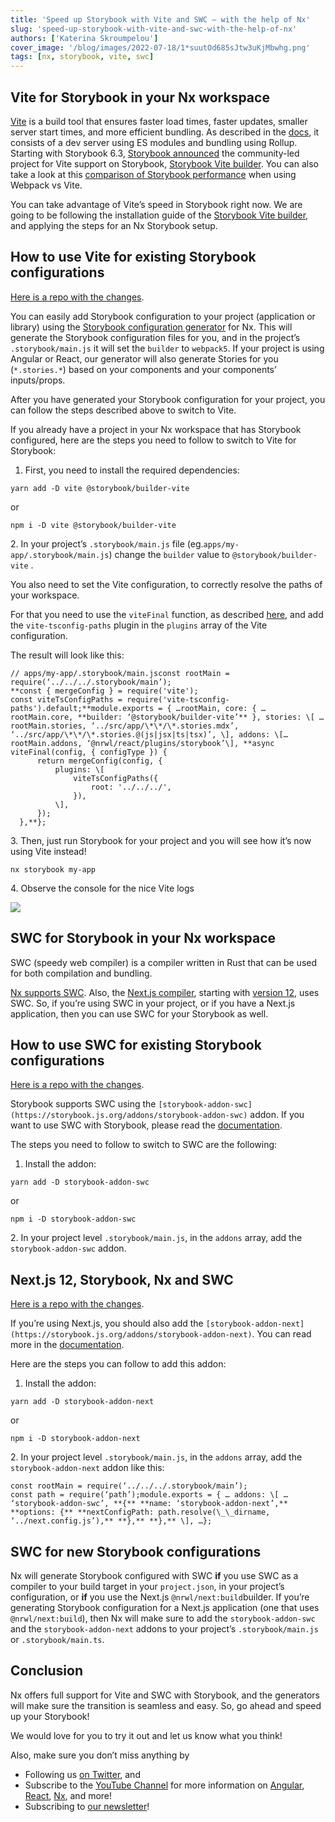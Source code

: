 ```yaml
---
title: 'Speed up Storybook with Vite and SWC — with the help of Nx'
slug: 'speed-up-storybook-with-vite-and-swc-with-the-help-of-nx'
authors: ['Katerina Skroumpelou']
cover_image: '/blog/images/2022-07-18/1*suutOd685sJtw3uKjMbwhg.png'
tags: [nx, storybook, vite, swc]
---
```


## Vite for Storybook in your Nx workspace

[Vite](https://vitejs.dev) is a build tool that ensures faster load times, faster updates, smaller server start times, and more efficient bundling. As described in the [docs](https://vitejs.dev/guide/why.html), it consists of a dev server using ES modules and bundling using Rollup. Starting with Storybook 6.3, [Storybook announced](https://storybook.js.org/blog/storybook-for-vite/) the community-led project for Vite support on Storybook, [Storybook Vite builder](https://github.com/storybookjs/builder-vite). You can also take a look at this [comparison of Storybook performance](https://storybook.js.org/blog/storybook-performance-from-webpack-to-vite/) when using Webpack vs Vite.

You can take advantage of Vite’s speed in Storybook right now. We are going to be following the installation guide of the [Storybook Vite builder](https://github.com/storybookjs/builder-vite#usage), and applying the steps for an Nx Storybook setup.

## How to use Vite for existing Storybook configurations

[Here is a repo with the changes](https://github.com/mandarini/nx-storybook-vite-swc/commit/92f1fb91715c3a89cb2f66cb00a9b297aa7ef2ae).

You can easily add Storybook configuration to your project (application or library) using the [Storybook configuration generator](https://nx.dev/packages/storybook/generators/configuration) for Nx. This will generate the Storybook configuration files for you, and in the project’s `.storybook/main.js` it will set the `builder` to `webpack5`. If your project is using Angular or React, our generator will also generate Stories for you (`*.stories.*`) based on your components and your components’ inputs/props.

After you have generated your Storybook configuration for your project, you can follow the steps described above to switch to Vite.

If you already have a project in your Nx workspace that has Storybook configured, here are the steps you need to follow to switch to Vite for Storybook:

1.  First, you need to install the required dependencies:

```shell
yarn add -D vite @storybook/builder-vite
```

or

```
npm i -D vite @storybook/builder-vite
```

2\. In your project’s `.storybook/main.js` file (eg.`apps/my-app/.storybook/main.js`) change the `builder` value to `@storybook/builder-vite` .

You also need to set the Vite configuration, to correctly resolve the paths of your workspace.

For that you need to use the `viteFinal` function, as described [here](https://storybook.js.org/docs/react/builders/vite#configuration), and add the `vite-tsconfig-paths` plugin in the `plugins` array of the Vite configuration.

The result will look like this:

```
// apps/my-app/.storybook/main.jsconst rootMain = require(‘../../../.storybook/main’);
**const { mergeConfig } = require('vite');
const viteTsConfigPaths = require('vite-tsconfig-paths').default;**module.exports = { …rootMain, core: { …rootMain.core, **builder: ‘@storybook/builder-vite’** }, stories: \[ …rootMain.stories, ‘../src/app/\*\*/\*.stories.mdx’, ‘../src/app/\*\*/\*.stories.@(js|jsx|ts|tsx)’, \], addons: \[…rootMain.addons, ‘@nrwl/react/plugins/storybook’\], **async viteFinal(config, { configType }) {
      return mergeConfig(config, {
          plugins: \[
              viteTsConfigPaths({
                  root: '../../../',
              }),
          \],
      });
  },**};
```

3\. Then, just run Storybook for your project and you will see how it’s now using Vite instead!

```
nx storybook my-app
```

4\. Observe the console for the nice Vite logs

![](/blog/images/2022-07-18/0*_JBUeTagGzg32dzd.avif)

## SWC for Storybook in your Nx workspace

SWC (speedy web compiler) is a compiler written in Rust that can be used for both compilation and bundling.

[Nx supports SWC](https://nx.dev/getting-started/nx-and-typescript#use-swc-as-the-compiler). Also, the [Next.js compiler](https://nextjs.org/docs/advanced-features/compiler), starting with [version 12](https://nextjs.org/blog/next-12), uses SWC. So, if you’re using SWC in your project, or if you have a Next.js application, then you can use SWC for your Storybook as well.

## How to use SWC for existing Storybook configurations

[Here is a repo with the changes](https://github.com/mandarini/nx-storybook-vite-swc/commit/cc8adc5f2f20ef2ab120902f77906856b37a8cae).

Storybook supports SWC using the `[storybook-addon-swc](https://storybook.js.org/addons/storybook-addon-swc)` addon. If you want to use SWC with Storybook, please read the [documentation](https://storybook.js.org/addons/storybook-addon-swc).

The steps you need to follow to switch to SWC are the following:

1.  Install the addon:

```shell
yarn add -D storybook-addon-swc
```

or

```
npm i -D storybook-addon-swc
```

2\. In your project level `.storybook/main.js`, in the `addons` array, add the `storybook-addon-swc` addon.

## Next.js 12, Storybook, Nx and SWC

[Here is a repo with the changes](https://github.com/mandarini/nx-storybook-vite-swc/commit/59174c2c05018485898ab0b959c1387372a7480d).

If you’re using Next.js, you should also add the `[storybook-addon-next](https://storybook.js.org/addons/storybook-addon-next)`. You can read more in the [documentation](https://storybook.js.org/addons/storybook-addon-next).

Here are the steps you can follow to add this addon:

1.  Install the addon:

```shell
yarn add -D storybook-addon-next
```

or

```
npm i -D storybook-addon-next
```

2\. In your project level `.storybook/main.js`, in the `addons` array, add the `storybook-addon-next` addon like this:

```
const rootMain = require(‘../../../.storybook/main’);
const path = require(‘path’);module.exports = { … addons: \[ … ‘storybook-addon-swc’, **{** **name: ‘storybook-addon-next’,** **options: {** **nextConfigPath: path.resolve(\_\_dirname, ‘../next.config.js’),** **},** **},** \], …};
```

## SWC for new Storybook configurations

Nx will generate Storybook configured with SWC **if** you use SWC as a compiler to your build target in your `project.json`, in your project’s configuration, or **if** you use the Next.js `@nrwl/next:build`builder. If you’re generating Storybook configuration for a Next.js application (one that uses `@nrwl/next:build`), then Nx will make sure to add the `storybook-addon-swc` and the `storybook-addon-next` addons to your project’s `.storybook/main.js` or `.storybook/main.ts`.

## Conclusion

Nx offers full support for Vite and SWC with Storybook, and the generators will make sure the transition is seamless and easy. So, go ahead and speed up your Storybook!

We would love for you to try it out and let us know what you think!

Also, make sure you don’t miss anything by

- Following us [on Twitter](https://twitter.com/NxDevTools), and
- Subscribe to the [YouTube Channel](https://youtube.com/nrwl_io?sub_confirmation=1) for more information on [Angular](https://angular.io/), [React](https://reactjs.org/), [Nx](https://nx.dev/), and more!
- Subscribing to [our newsletter](https://go.nx.dev/nx-newsletter)!


